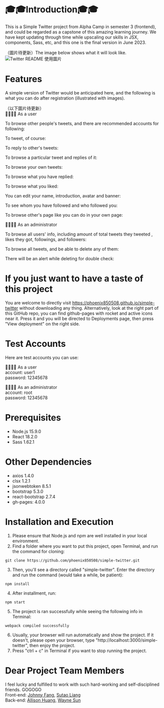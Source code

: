 # 🎓🎓Introduction🎓🎓
This is a Simple Twitter project from Alpha Camp in semester 3 (frontend), and could be regarded as a capstone of this amazing learning journey. We have kept updating through time while upscaling our skills in JSX, components, Sass, etc, and this one is the final version in June 2023.

（圖片待更新）The image below shows what it will look like.  
![Twitter README 使用圖片](https://github.com/phoenix850508/simple-twitter/assets/121143837/74911a9d-e2e7-43c2-92ba-2539d03a4cfc)


# Features
A simple version of Twitter would be anticipated here, and the following is what you can do after registration (illustrated with images).  

（以下圖片待更新）  
👨‍👩‍👧‍👦 As a user

To browse other people's tweets, and there are recommended accounts for following:

To tweet, of course:


To reply to other's tweets:


To browse a particular tweet and replies of it:

To browse your own tweets:

To browse what you have replied:

To browse what you liked:

You can edit your name, introduction, avatar and banner:

To see whom you have followed and who followed you:

To browse other's page like you can do in your own page:

👨‍👩‍👧‍👦 As an administrator

To browse all users' info, including amount of total tweets they tweeted , likes they got, followings, and followers:

To browse all tweets, and be able to delete any of them:

There will be an alert while deleting for double check:  


# If you just want to have a taste of this project
You are welcome to directly visit https://phoenix850508.github.io/simple-twitter without downloading any thing. Alternatively, look at the right part of this GitHub repo, you can find github-pages with rocket and active icons near it. Press it and you will be directed to Deployments page, then press "View deployment" on the right side.

# Test Accounts
Here are test accounts you can use:

👨‍👩‍👧‍👦 As a user  
account: user1  
password: 12345678

👨‍👩‍👧‍👦 As an administrator  
account: root  
password: 12345678

# Prerequisites
* Node.js 15.9.0
* React 18.2.0
* Sass 1.62.1

# Other Dependencies
* axios 1.4.0
* clsx 1.2.1
* jsonwebtoken 8.5.1
* bootstrap 5.3.0
* react-bootstrap 2.7.4
* gh-pages: 4.0.0

# Installation and Execution
1. Please ensure that Node.js and npm are well installed in your local environment.
2. Find a folder where you want to put this project, open Terminal, and run the command for cloning:
```
git clone https://github.com/phoenix850508/simple-twitter.git
```
3. Then, you'll see a directory called "simple-twitter". Enter the directory and run the command (would take a while, be patient):
```
npm install
```
4. After installment, run:
```
npm start
```
5. The project is ran successfully while seeing the following info in Terminal:
```
webpack compiled successfully
```
6. Usually, your browser will run automatically and show the project. If it doesn't, please open your browser, type "http://localhost:3000/simple-twitter", then enjoy the project.
7. Press "ctrl + c" in Terminal if you want to stop running the project.  

# Dear Project Team Members
I feel lucky and fulfilled to work with such hard-working and self-disciplined friends. GOGOGO  
Front-end: [Johnny Fang](https://github.com/JohnnyFangFangFang), [Sutao Liang](https://github.com/phoenix850508)  
Back-end: [Allison Huang](https://github.com/AllisonLin8), [Wayne Sun](https://github.com/WeiWayne1030)
